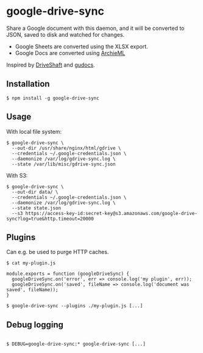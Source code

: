 # google-drive-sync

Share a Google document with this daemon, and it will be converted to JSON, saved to disk and watched for changes.

* Google Sheets are converted using the XLSX export.
* Google Docs are converted using [ArchieML](http://archieml.org)

Inspired by [DriveShaft](http://newsdev.github.io/driveshaft/) and [gudocs](https://github.com/guardian/gudocs).

## Installation

```
$ npm install -g google-drive-sync
```

## Usage

With local file system:

```
$ google-drive-sync \
  --out-dir /usr/share/nginx/html/gdrive \
  --credentials ~/.google-credentials.json \
  --daemonize /var/log/gdrive-sync.log \
  --state /var/lib/misc/gdrive-sync.json
```

With S3:

```
$ google-drive-sync \
  --out-dir data/ \
  --credentials ~/.google-credentials.json \
  --daemonize /var/log/gdrive-sync.log \
  --state state.json
  --s3 https://access-key-id:secret-key@s3.amazonaws.com/google-drive-sync?log=true&http.timeout=20000
```

## Plugins

Can e.g. be used to purge HTTP caches.

```
$ cat my-plugin.js

module.exports = function (googleDriveSync) {
  googleDriveSync.on('error', err => console.log('my plugin', err));
  googleDriveSync.on('saved', fileName => console.log('document was saved', fileName));
}

$ google-drive-sync --plugins ./my-plugin.js [...]
```

## Debug logging

```

$ DEBUG=google-drive-sync:* google-drive-sync [...]
```